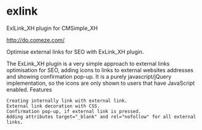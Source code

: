 exlink
======

ExlLink_XH plugin for CMSimple_XH

http://do.comeze.com/

Optimise external links for SEO with ExLink_XH plugin.

The ExLink_XH plugin is a very simple approach to external links optimisation for SEO, adding icons to links to external websites addresses and showing confirmation pop-up. It is a purely javascript/jQuery implementation, so the icons are only shown to users that have JavaScript enabled.
Features

    Creating internally link with external link.
    External link decoration with CSS.
    Confirmation pop-up, if external link is pressed.
    Adding attributes target="_blank" and rel="nofollow" for all external links.

